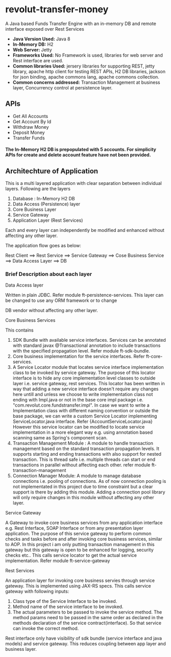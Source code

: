 # revolut-transfer-money
A Java based Funds Transfer Engine with an in-memory DB and remote interface exposed over Rest Services 

* <B>Java Version Used:</B> Java 8
* <B>In-Memory DB:</B> H2
* <B>Web Server:</B> Jetty
* <B>Frameworks Used:</B> No Framework is used, libraries for web server and Rest interface are used.
* <B>Common libraries Used:</B> jersery libraries for supporting REST, jetty library, apache http client for testing REST APIs, H2 DB libraries, jackson for json binding, apache commons lang, apache commons collection.
* <B>Common concerns addressed:</B> Transaction Management at business layer, Concurrency control at persistence layer.

## APIs
* Get All Accounts
* Get Account By Id
* Withdraw Money
* Deposit Money
* Transfer Funds
#### The In-Memory H2 DB is prepopulated with 5 accounts. For simplicity APIs for create and delete account feature have not been provided.

## Architechture of Application
This is a multi layered application with clear separation between individual layers. Following are the layers

1. Database : In-Memory H2 DB
2. Data Access (Persistence) layer
3. Core Business Layer
4. Service Gateway 
5. Application Layer (Rest Services)

Each and every layer can independently be modified and enhanced without affecting any other layer. 

The application flow goes as below:

Rest Client ==> Rest Service ==> Service Gateway ==> Cose Business Service ==> Data Access Layer ==> DB

### Brief Description about each layer

Data Access layer

Written in plain JDBC. Refer module ft-persistence-services. This layer can be changed to use any ORM framework or to change 

DB vendor without affecting any other layer.


Core Business Services

This contains 
1.  SDK Bundle with available service interfaces. Services can be annotated with standard javax @Transactional annotation to include transactions with the specified propagation level. Refer module ft-sdk-bundle.
2. Core business implementation for the service interfaces. Refer ft-core-services.
3. A Service Locator module that locates service interface implementation class to be invoked by service gateway. The purpose of this locator interface is to hide any core implementation level classes to outside layer i.e. service gateway, rest services. This locator has been written in way that adding a new service interface doesn't require any changes here untill and unless we choose to write implementation class not ending with <ServiceInterfaceName>Impl.java or not in the base core impl package i.e. "com.revolut.core.fundstransfer.impl". In case we want to write a Implementation class with different naming convention or outside the base package, we can write a custom Service Locator implementing ServiceLocator.java interface. Refer {AccountServiceLocator.java} However this service locator can be modified to locate service implementation in a more elegant way e.g. using annotation based scanning same as Spring's component scan.
4. Transaction Management Module : A module to handle transaction management based on the standard transaction propagation levels. It supports starting and ending transactions with also support for nested transaction. This is thread safe i.e. multiple threads can start or end transactions in parallel without affecting each other. refer module ft-transaction-management
5. Connection Manager Module: A module to manage database connections i.e. pooling of connections. As of now connection pooling is not implementated in this project due to time constraint but a clear support is there by adding this module. Adding a connection pool library will only require changes in this module without affecting any other layer.

Service Gateway

A Gateway to invoke core business services from any application interface e.g. Rest Interface, SOAP Interface or from any presentation layer application. The purpose of this service gateway to perform common checks and tasks before and after invoking core business services, similar to AOP. In this project i am only putting transaction management in this gateway but this gateway is open to be enhanced for logging, security checks etc.. This calls service locator to get the actual service implementation. Refer module ft-service-gateway


Rest Services

An application layer for invoking core business servies through service gateway. This is implemented using JAX-RS specs. This calls service gateway with following inputs:
1. Class type of the Service Interface to be invoked.
2. Method name of the service interface to be invoked.
3. The actual parameters to be passed to invoke the service method. The method params need to be passed in the same order as declared in the methods declaration of the service contract(interface). So that service can invoke the correct method.

Rest interface only have visibility of sdk bundle (service interface and java models) and service gateway. This reduces coupling between app layer and business layer.


